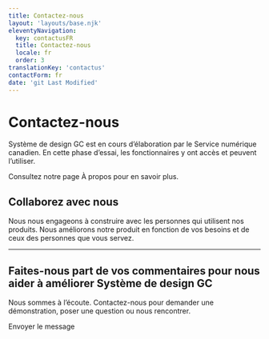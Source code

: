```yaml
---
title: Contactez-nous
layout: 'layouts/base.njk'
eleventyNavigation:
  key: contactusFR
  title: Contactez-nous
  locale: fr
  order: 3
translationKey: 'contactus'
contactForm: fr
date: 'git Last Modified'
---
```


# Contactez-nous

Système de design GC est en cours d’élaboration par le Service numérique canadien. En cette phase d’essai, les fonctionnaires y ont accès et peuvent l’utiliser. 

Consultez notre page <gcds-link href="{{ links.about }}">À propos</gcds-link> pour en savoir plus.

## Collaborez avec nous

Nous nous engageons à construire avec les personnes qui utilisent nos produits. Nous améliorons notre produit en fonction de vos besoins et de ceux des personnes que vous servez.

<hr class="my-500" />

## Faites-nous part de vos commentaires pour nous aider à améliorer Système de design GC

Nous sommes à l’écoute. Contactez-nous pour demander une démonstration, poser une question ou nous rencontrer.

<form class="my-500 contact-us-form" name="contactFR" method="post" style="min-height: 32rem;" action="/api/submission">
  <input type="hidden" name="form-name" value="contactFR" />
  <input name="honeypot" type="text" aria-label="bot" hidden/>

  <gcds-input type="text" name="name" input-id="name" label="Nom complet" size="30" autocomplete="name" required></gcds-input>
  <gcds-input type="email" name="email" input-id="email" label="Adresse courriel" size="50" autocomplete="email" required></gcds-input>
  <gcds-fieldset fieldset-id="reasonForContact" legend="Raison de votre communication" required>
    <gcds-radio-group name="reasonForContact" options='{{ contactus[locale].options | stringify }}'>
    </gcds-radio-group>
  </gcds-fieldset>
  <gcds-textarea name="message" label="Message" textarea-id="message" hint="Écrivez votre question ou commentaire." required></gcds-textarea>
  <div hidden>
    <gcds-input type="text" name="bot-field" input-id="bot-field" label="bot"></gcds-input>
  </div>
  <gcds-button button-role="primary" type="submit">
    Envoyer le message
  </gcds-button>
</form>

